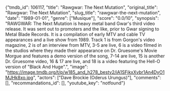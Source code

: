 {"tmdb_id": 106117, "title": "Rawgwar: The Next Mutation", "original_title": "Rawgwar: The Next Mutation", "slug_title": "rawgwar-the-next-mutation", "date": "1989-01-01", "genre": ["Musique"], "score": "0.0/10", "synopsis": "RAWGWAR: The Next Mutation is heavy metal band Gwar's third video release. It was sent out to promoters and the like, prior to Gwar signing to Metal Blade Records. It is a compilation of early MTV and cable TV appearances and a live show from 1989. Track 1 is from Gorgon's video magazine, 2 is of an interview from MTV, 3-5 are live, 6 is a video filmed in the studios where they made their appearance on Dr. Gruesome's Movie Morgue and features a demo version of the song, 7-14 are live, 15 is another Dr. Gruesome video, 16 &amp; 17 are live, and 18 is a video featuring the Hell-O version of \"Black And Huge\".", "image": "https://image.tmdb.org/t/p/w185_and_h278_bestv2/iA1SFjkxXvbr1An4DyO1MJHk8xo.jpg", "actors": ["Dave Brockie (Oderus Urungus)"], "comments": [], "recommandations_id": [], "youtube_key": "notfound"}